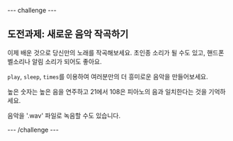 \--- challenge \---

## 도전과제: 새로운 음악 작곡하기

이제 배운 것으로 당신만의 노래를 작곡해보세요. 초인종 소리가 될 수도 있고, 핸드폰 벨소리나 알림 소리가 되어도 좋아요.

`play`, `sleep`, `times`를 이용하여 여러분만의 더 흥미로운 음악을 만들어보세요.

높은 숫자는 높은 음을 연주하고 21에서 108은 피아노의 음과 일치한다는 것을 기억하세요.

음악을 '.wav' 파일로 녹음할 수도 있습니다.

\--- /challenge \---